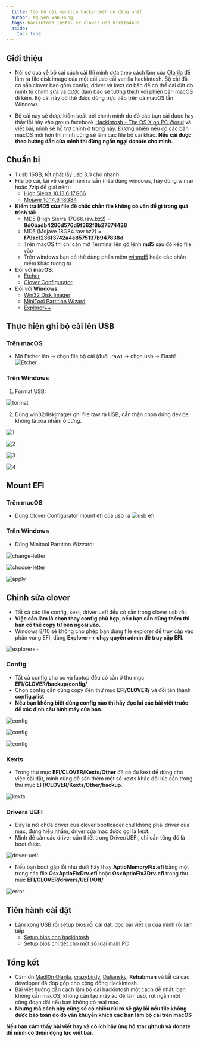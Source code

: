 ```yaml
---
  title: Tạo bộ cài vanilla hackintosh dễ dàng nhất
  author: Nguyen Van Hung
  tags: hackintosh installer clover usb kirito4499
  aside:
    toc: true
---
```


## Giới thiệu

- Nói sơ qua về bộ cài cách cài thì mình dựa theo cách làm của [Olarila](https://olarila.com/forum/index.php) để làm ra file disk image của một cái usb cài vanilla hackintosh. Bộ cài đã có sẵn clover bao gồm config, driver và kext cơ bản để có thể cài đặt do mình tự chỉnh sửa và được đảm bảo sẽ tương thích với phiên bản macOS đi kèm. Bộ cài này có thể được dùng trực tiếp trên cả macOS lẫn Windows.

- Bộ cài này sẽ được kiểm soát bởi chình mình do đó các bạn cài được hay thấy lỗi hãy vào group facebook [Hackintosh - The OS X on PC World](https://www.facebook.com/groups/hackintoshPC/) và viết bài, mình sẽ hỗ trợ chính ở trong này. Đương nhiên nếu có các bản macOS mới hơn thì mình cũng sẽ làm các file bộ cài khác. __Nếu cài được theo hướng dẫn của mình thì đừng ngần ngại donate cho mình__.

## Chuẩn bị
+ 1 usb 16GB, tốt nhất lấy usb 3.0 cho nhanh
+ File bộ cài, tải về và giải nén ra sẵn (nếu dùng windows, hãy dùng winrar hoặc 7zip để giải nén):
  - [High Sierra 10.13.6 17G66](https://drive.google.com/file/d/1QAprop0CsmKaTLsbxoPOdj4i2AgYlSpE/view?usp=sharing)
  - [Mojave 10.14.6 18G84](https://drive.google.com/open?id=1j4is1Q46eb0uxVKoMe6hd7k1jYh5DsXZ)
+ __Kiểm tra MD5 của file để chắc chắn file không có vấn đề gì trong quá trình tải:__
  - MD5 (High Sierra 17G66.raw.bz2) = __8d0badb4286d576d9f362f8b27874428__
  - MD5 (Mojave 18G84.raw.bz2) = __f79ac1236f3742a4e8575137b947838d__
  - Trên macOS thì chỉ cần mở Terminal lên gõ lệnh __md5__ sau đó kéo file vào
  - Trên windows bạn có thể dùng phần mềm [winmd5](http://www.winmd5.com/) hoặc các phần mềm khác tương tự
+ Đối với __macOS__:
  - [Etcher](https://www.balena.io/etcher/)
  - [Clover Configurator](https://mackie100projects.altervista.org/download-clover-configurator/)
+ Đối với __Windows__:
  - [Win32 Disk Imager](https://sourceforge.net/projects/win32diskimager/)
  - [MiniTool Partition Wizard](https://www.partitionwizard.com/free-partition-manager.html)
  - [Explorer++](https://explorerplusplus.com/download)

## Thực hiện ghi bộ cài lên USB

### Trên macOS
  - Mở Etcher lên -> chọn file bộ cài (đuôi .raw) -> chọn usb -> Flash!
  ![Etcher](/assets/images/hackintosh/etcher/etcher.png)

### Trên Windows
  1. Format USB:

![format](/assets/images/hackintosh/windows/format-usb.png)

  2. Dùng win32diskimager ghi file raw ra USB, cẩn thận chọn đúng device không là xóa nhầm ổ cứng.

![1](/assets/images/hackintosh/windows/win32diskimager.png)

![2](/assets/images/hackintosh/windows/show-all.png)

![3](/assets/images/hackintosh/windows/choose-image.png)

![4](/assets/images/hackintosh/windows/write-image.png)

## Mount EFI
### Trên macOS
+ Dùng Clover Configurator mount efi của usb ra
  ![usb efi](/assets/images/hackintosh/cc/cc-usb.png)

### Trên Windows
+ Dùng Minitool Partition Wizzard:

![change-letter](/assets/images/hackintosh/windows/change-letter.png)

![choose-letter](/assets/images/hackintosh/windows/choose-letter.png)

![apply](/assets/images/hackintosh/windows/apply.png)


## Chỉnh sửa clover

+ Tất cả các file config, kext, driver uefi đều có sẵn trong clover usb rồi.
+ __Việc cần làm là chọn thay config phù hợp, nếu bạn cần dùng thêm thì bạn có thể copy từ bên ngoài vào.__
+ Windows 8/10 sẽ không cho phép bạn dùng file explorer để truy cập vào phân vùng EFI, dùng __Explorer++ chạy quyền admin để truy cập EFI.__

![explorer++](/assets/images/hackintosh/windows/explorer++.png)


### Config
+ Tất cả config cho pc và laptop đều có sẵn ở thư mục __EFI/CLOVER/backup/config/__
+ Chọn config cần dùng copy đến thư mục __EFI/CLOVER/__ và đổi tên thành __config.plist__
+ __Nếu bạn không biết dùng config nào thì hãy đọc lại các bài viết trước để xác định cấu hình máy của bạn.__

![config](/assets/images/hackintosh/usb-efi/config-laptop.png)

![config](/assets/images/hackintosh/usb-efi/config-pc-dgpu.png)

![config](/assets/images/hackintosh/usb-efi/config-pc-igpu.png)

### Kexts
+ Trong thư mục __EFI/CLOVER/Kexts/Other__ đã có đủ kext để dùng cho việc cài đặt, mình cũng để sẵn thêm một số kexts khác đôi lúc cần trong thư mục __EFI/CLOVER/Kexts/Other/backup__.

![kexts](/assets/images/hackintosh/usb-efi/kexts.png)

### Drivers UEFI
+ Đây là nơi chứa driver của clover bootloader chứ không phải driver của mac, đừng hiểu nhầm, driver của mac được gọi là kext.
+ Mình để sẵn các driver cần thiết trong Driver/UEFI, chỉ cần từng đó là boot được.

![driver-uefi](/assets/images/hackintosh/usb-efi/driver-uefi.png)

+ Nếu bạn boot gặp lỗi như dưới hãy thay __AptioMemoryFix.efi__ bằng một trong các file __OsxAptioFixDrv.efi__ hoặc __OsxAptioFix3Drv.efi__ trong thư mục __EFI/CLOVER/drivers/UEFI/Off/__

![error](/assets/images/hackintosh/boot/error-boot.png)

## Tiến hành cài đặt
+ Làm xong USB rồi setup bios rồi cài đặt, đọc bài viết cũ của mình rồi làm tiếp
  - [Setup bios cho hackintosh](/2019/04/21/setup-bios-cho-hackintosh.html)
  - [Setup bios chi tiết cho một số loại main PC](/2019/10/05/huong-dan-setup-bios-pc-chi-tiet.html)

## Tổng kết

+ Cảm ơn [Madl0n Olarila](https://www.insanelymac.com/forum/profile/557433-mald0n/), [crazybirdy](https://www.insanelymac.com/forum/profile/61100-crazybirdy/), [Daliansky](https://blog.daliansky.net/about/), __Rehabman__ và tất cả các developer đã đóp góp cho cộng đồng Hackintosh.
+ Bài viết hướng dẫn cách làm bộ cài hackintosh một cách dễ nhất, bạn không cần macOS, không cần tạo máy ảo để làm usb, rút ngắn một công đoạn dài nếu bạn không có real mac.
+ __Nhưng mà cách này cũng sẽ có nhiều rủi ro sẽ gây lỗi nếu file không được bảo toàn do đó vấn khuyễn khích các bạn làm bộ cài trên macOS__

__Nếu bạn cảm thấy bài viết hay và có ích hãy ủng hộ star github và donate để mình có thêm động lực viết bài.__
